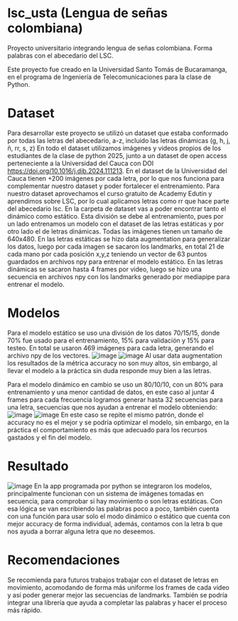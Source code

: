 # lsc_usta (Lengua de señas colombiana)
Proyecto universitario integrando lengua de señas colombiana. Forma palabras con el abecedario del LSC.

Este proyecto fue creado en la Universidad Santo Tomás de Bucaramanga, en el programa de Ingeniería de Telecomunicaciones para la clase de Python.

# Dataset
Para desarrollar este proyecto se utilizó un dataset que estaba conformado por todas las letras del abecedario, a-z, incluido las letras dinámicas (g, h, j, ñ, rr, s, z)
En todo el dataset utilizamos imágenes y videos propios de los estudiantes de la clase de python 2025, junto a un dataset de open access perteneciente a la Universidad del Cauca con DOI https://doi.org/10.1016/j.dib.2024.111213. En el dataset de la Universidad del Cauca tienen +200 imágenes por cada letra, por lo que nos funciona para complementar nuestro dataset y poder fortalecer el entrenamiento. Para nuestro dataset aprovechamos el curso gratuito de Academy Edutin y aprendimos sobre LSC, por lo cual aplicamos letras como rr que hace parte del abecedario lsc.
En la carpeta de dataset vas a poder encontrar tanto el dinámico como estático. Esta división se debe al entrenamiento, pues por un lado entrenamos un modelo con el dataset de las letras estáticas y por otro lado el de letras dinámicas.
Todas las imágenes tienen un tamaño de 640x480.
En las letras estáticas se hizo data augmentation para generalizar los datos, luego por cada imagen se sacaron los landmarks, en total 21 de cada mano por cada posición x,y,z teniendo un vector de 63 puntos guardados en archivos npy para entrenar el modelo estático.
En las letras dinámicas se sacaron hasta 4 frames por video, luego se hizo una secuencia en archivos npy con los landmarks generado por mediapipe para entrenar el modelo.

# Modelos
Para el modelo estático se uso una división de los datos 70/15/15, donde 70% fue usado para el entrenamiento, 15% para validación y 15% para testeo. En total se usaron 469 imágenes para cada letra, generando el archivo npy de los vectores. 
![image](https://github.com/user-attachments/assets/f2756d18-729d-4221-9ba1-cb493f8025d3)
![image](https://github.com/user-attachments/assets/b81fd7c6-efac-4ff3-b12c-7dd2b6eeea25)
Al usar data augmentation los resultados de la métrica accuracy no son muy altos, sin embargo, al llevar el modelo a la práctica sin duda responde muy bien a las letras.

Para el modelo dinámico en cambio se uso un 80/10/10, con un 80% para entrenamiento y una menor cantidad de datos, en este caso al juntar 4 frames para cada frecuencia logramos generar hasta 32 secuencias para una letra, secuencias que nos ayudan a entrenar el modelo obteniendo:
![image](https://github.com/user-attachments/assets/de7c7454-430c-4eab-8d45-469ff17e7bfc)
![image](https://github.com/user-attachments/assets/7372a7b3-5e2b-4b5a-a09a-58b533a278c7)
En este caso se repite el mismo patrón, donde el accuracy no es el mejor y se podría optimizar el modelo, sin embargo, en la práctica el comportamiento es más que adecuado para los recursos gastados y el fin del modelo.

# Resultado
![image](https://github.com/user-attachments/assets/9db892ae-9183-4327-8f77-4fa9ff694b03)
En la app programada por python se integraron los modelos, principalmente funcionan con un sistema de imágenes tomadas en secuencia, para comprobar si hay movimiento o son letras estáticas. Con esa lógica se van escribiendo las palabras poco a poco, también cuenta con una función para usar solo el modo dinámico o estático que cuenta con mejor accuracy de forma individual, además, contamos con la letra b que nos ayuda a borrar alguna letra que no deseemos.

# Recomendaciones
Se recomienda para futuros trabajos trabajar con el dataset de letras en movimiento, acomodando de forma más uniforme los frames de cada video y así poder generar mejor las secuencias de landmarks. También se podría integrar una librería que ayuda a completar las palabras y hacer el proceso más rápido.
